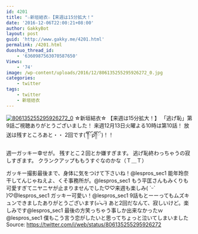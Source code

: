 ```yaml
---
id: 4201
title: "☆新垣結衣☆【来週は15分拡大！"
date: '2016-12-06T22:00:21+08:00'
author: GakkyBot
layout: post
guid: 'http://www.gakky.me/4201.html'
permalink: /4201.html
duoshuo_thread_id:
    - '6360987563070587650'
Views:
    - '74'
image: /wp-content/uploads/2016/12/806135255295926272_0.jpg
categories:
    - twitter
tags:
    - twitter
    - 新垣结衣
---
```


[![806135255295926272_0](http://www.yui-aragaki.org/wp-content/uploads/2016/12/806135255295926272_0.jpg)](http://www.yui-aragaki.org/wp-content/uploads/2016/12/806135255295926272_0.jpg)
☆新垣結衣☆
【来週は15分拡大！】
「逃げ恥」第9話ご視聴ありがとうございました！
来週12月13日火曜よる10時は第10話！
放送は残すところあと・・
2回です(´༎ຶོρ༎ຶོ`)！！

週一ガッキー幸せが。
残すとこ２回とか嫌すぎます。
逃げ恥終わっちゃうの寂しすぎます。
クランクアップももうすぐなのかな（Ｔ＿Ｔ）

ガッキー撮影最後まで、身体に気をつけて下さいね！@lespros\_sec1 能年玲奈干してんじゃねえよ、くそ事務所が。@lespros\_sec1 もう平匡さんもみくりも可愛すぎてニヤニヤが止まりませんでした♡♡来週も楽しみ( ˊᵕˋ )♡@lespros\_sec1 ガッキー可愛い！@lespros\_sec1 9話もとーーってもムズキュンできましたありがとうございます(๑˃̵ᴗ˂̵)
あと2回だなんて、寂しいけど。楽しみです@lespros\_sec1 最後の方笑っちゃう事しか出来なかったｗ@lespros\_sec1 僕もこう言う恋がしたいと思ってちょっと泣いてしまいました
Source: <https://twitter.com/i/web/status/806135255295926272>
